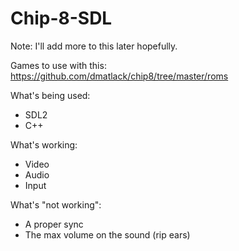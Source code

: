 # Chip-8-SDL
Note: I'll add more to this later hopefully.

Games to use with this: https://github.com/dmatlack/chip8/tree/master/roms

What's being used:
  - SDL2
  - C++

What's working:
  - Video
  - Audio
  - Input
  
What's "not working":
  - A proper sync
  - The max volume on the sound (rip ears)
